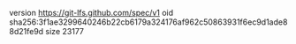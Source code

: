 version https://git-lfs.github.com/spec/v1
oid sha256:3f1ae3299640246b22cb6179a324176af962c50863931f6ec9d1ade88d21fe9d
size 23177
